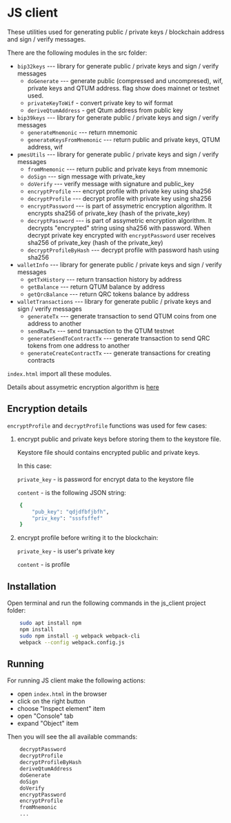 # JS client

These utilities used for generating public / private keys / blockchain address and sign / verify messages.

There are the following modules in the src folder:

- `bip32keys` --- library for generate public / private keys and sign / verify messages
    - `doGenerate` --- generate public (compressed and uncompresed), wif, private keys and QTUM address. flag show does mainnet or testnet used.
    - `privateKeyToWif` - convert private key to wif format
    - `deriveQtumAddress` - get Qtum address from public key
- `bip39keys` --- library for generate public / private keys and sign / verify messages
    - `generateMnemonic` --- return mnemonic
    - `generateKeysFromMnemonic` --- return public and private keys, QTUM address, wif
- `pmesUtils` --- library for generate public / private keys and sign / verify messages
    - `fromMnemonic` --- return public and private keys from mnemonic
    - `doSign` --- sign message with private_key
    - `doVerify` --- verify message with signature and public_key
    - `encryptProfile` --- encrypt profile with private key using sha256
    - `decryptProfile` --- decrypt profile with private key using sha256
    - `encryptPassword` --- is part of assymetric encryption algorithm. It encrypts sha256 of private_key (hash of the private_key)
    - `decryptPassword` --- is part of assymetric encryption algorithm. It decrypts "encrypted" string using sha256 with password. When decrypt private key encrypted with `encryptPassword` user receives sha256 of private_key (hash of the private_key)
    - `decryptProfileByHash` --- decrypt profile with password hash using sha256
- `walletInfo` --- library for generate public / private keys and sign / verify messages
    - `getTxHistory` --- return transaction history by address
    - `getBalance` --- return QTUM balance by address
    - `getQrcBalance` --- return QRC tokens balance by address
- `walletTransactions` --- library for generate public / private keys and sign / verify messages
    - `generateTx` --- generate transaction to send QTUM coins from one address to another
    - `sendRawTx` --- send transaction to the QTUM testnet
    - `generateSendToContractTx` --- generate transaction to send QRC tokens from one address to another
    - `generateCreateContractTx` --- generate transactions for creating contracts

`index.html` import all these modules.

Details about assymetric encryption algorithm is [here](asymmetric_algorithm.pdf)

## Encryption details

`encryptProfile` and `decryptProfile` functions was used for few cases:

1. encrypt public and private keys before storing them to the keystore file.

    Keystore file should contains encrypted public and private keys.

    In this case:

    `private_key` - is password for encrypt data to the keystore file

    `content` - is the following JSON string:

```bash
    {
        "pub_key": "qdjdfbfjbfh",
        "priv_key": "sssfsffef"
    }
```

2. encrypt profile before writing it to the blockchain:

    `private_key` - is user's private key

    `content` - is profile

## Installation

Open terminal and run the following commands in the js_client project folder:

```bash
    sudo apt install npm
    npm install
    sudo npm install -g webpack webpack-cli
    webpack --config webpack.config.js
```

## Running

For running JS client make the following actions:

- open `index.html` in the browser
- click on the right button
- choose "Inspect element" item
- open "Console" tab
- expand "Object" item

Then you will see the all available commands:

```bash
    decryptPassword
    decryptProfile
    decryptProfileByHash
    deriveQtumAddress
    doGenerate
    doSign
    doVerify
    encryptPassword
    encryptProfile
    fromMnemonic
    ...
```
